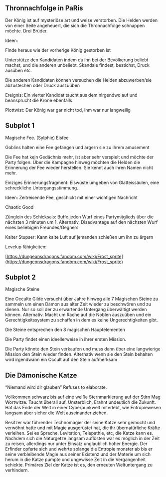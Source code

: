 ## Thronnachfolge in PaRis

Der König ist auf mysteriöse art und weise verstorben. Die Helden werden von einer Seite angeheuert, die sich die Thronnachfolge schnappen möchte. Drei Brüder.

Ideen:

Finde heraus wie der vorherige König gestorben ist

Unterstütze den Kandidaten indem du ihn bei der Bevölkerung beliebt machst, und die anderen unbeliebt, Skandale findest, bestichst, Druck ausüben etc.

Die anderen Kandidaten können versuchen die Helden abzuwerben/sie abzustechen oder Druck auszuüben

Ereignis: Ein vierter Kandidat taucht aus dem nirgendwo auf und beansprucht die Krone ebenfalls

Plottwist: Der König war gar nicht tod, ihm war nur langweilig

## Subplot 1

Magische Fee. (Sylphie) Eisfee

Goblins halten eine Fee gefangen und ärgern sie zu ihrem amusement

Die Fee hat kein Gedächnis mehr, ist aber sehr verspielt und möchte der Party folgen. Über die Kampagne hinweg möchten die Helden die Erinnerung der Fee wieder herstellen. Sie kennt auch ihren Namen nicht mehr.

Einziges Erinnerungsfragment: Eiswüste umgeben von Glatteissäulen, eine schreckliche Untergangsstimmung.

Ideen: Zeitreisende Fee, geschickt mit einer wichtigen Nachricht 

Chaotic Good

Zünglein des Schicksals: Buffe jeden Wurf eines Partymitglieds über die nächsten 3 minuten um 1. Alternativ, Disadvantage auf den nächsten Wurf eines beliebigen Freundes/Gegners

Kalter Stupser: Kann kalte Luft auf jemanden schießen um ihn zu ärgern

Levelup fähigkeiten:

[https://dungeonsdragons.fandom.com/wiki/Frost_sprite](https://dungeonsdragons.fandom.com/wiki/Frost_sprite)
## Subplot 2

Magische Steine

Eine Occulte Gilde versucht über Jahre hinweg alle 7 Magischen Steine zu sammeln um einen Dämon aus alter Zeit wieder zu beschwören und zu dienen. Nur so soll der zu erwartende Untergang überwältigt werden können. Alternativ. Macht um Rache auf die Noblen auszuüben und ein Gerechtigkeitssystem zu schaffen in dem es keine Ungerechtigkeiten gibt.

Die Steine entsprechen den 8 magischen Hauptelementen

Die Party findet einen ideellerweise in ihrer ersten Mission.

Die Party könnte den Stein verkaufen und muss dann über eine langwierige Mission den Stein wieder finden. Alternativ wenn sie den Stein behalten wird irgendwann ein Occult auf den Stein aufmerksam

## Die Dämonische Katze
“Niemand wird dir glauben” Refuses to elaborate.

Vollkommen schwarz bis auf eine weiße Sternmarkierung auf der Stirn
Mag Wortwitze. Taucht überall auf.
Unsterblich. Erahnt undeutlich die Zukunft. Hat das Ende der Welt in einer Cyberpunkwelt miterlebt, wie Entropiewesen langsam aber sicher die Welt auseinander ziehen.

Besitzer war führender Technomagier der seine Katze sehr gemocht und verwöhnt hatte und mit Magie ausgerüstet hat, die ihr übernatürliche Kräfte verleihen. Sei es Sprache, Levitation, Telepathie, etc, die Katze kann es. Nachdem sich die Naturgetze langsam auflösten war es möglich in der Zeit zu reisen, allerdings nur unter Einsatz unglaublich hoher Energie. Der Erfinder opferte sich und wehrte solange die Entropie monster ab bis er seine verbleibende Magie aus seiner Existenz und der Materie um sich herum in die Katze pumpte und ungewisse Zeit in die Vergangenheit schickte.
Primäres Ziel der Katze ist es, den erneuten Weltuntergang zu verhindern.